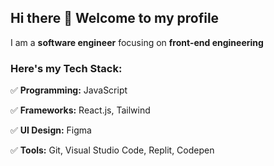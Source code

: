 ## Hi there 👋 Welcome to my profile

I am a **software engineer** focusing on **front-end engineering**

### Here's my Tech Stack:

✅ **Programming:** JavaScript

✅ **Frameworks:** React.js, Tailwind

✅ **UI Design:** Figma

✅ **Tools:** Git, Visual Studio Code, Replit, Codepen





<!--

**brian-masaki/brian-masaki** is a ✨ _special_ ✨ repository because its `README.md` (this file) appears on your GitHub profile.

Here are some ideas to get you started:

- 🔭 I’m currently working on ...
- 🌱 I’m currently learning ...
- 👯 I’m looking to collaborate on ...
- 🤔 I’m looking for help with ...
- 💬 Ask me about ...
- 📫 How to reach me: ...
- 😄 Pronouns: ...
- ⚡ Fun fact: ...

-->
